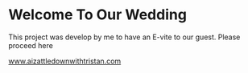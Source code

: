 # Welcome To Our Wedding

This project was develop by me to have an E-vite to our guest. Please proceed here

www.aizattledownwithtristan.com
